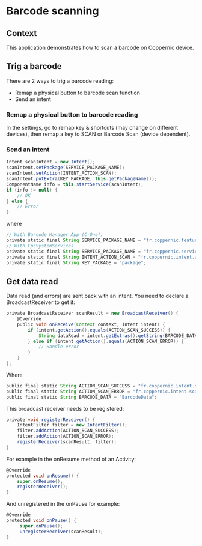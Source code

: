 Barcode scanning
===============
Context 
-----------
This application demonstrates how to scan a barcode on Coppernic device.

Trig a barcode
-------------------

There are 2 ways to trig a barcode reading:
- Remap a physical button to barcode scan function
- Send an intent

### Remap a physical button to barcode reading

In the settings, go to remap key & shortcuts (may change on different devices), then remap a key to SCAN or Barcode Scan (device dependent).

### Send an intent

```groovy
Intent scanIntent = new Intent();
scanIntent.setPackage(SERVICE_PACKAGE_NAME);
scanIntent.setAction(INTENT_ACTION_SCAN);
scanIntent.putExtra(KEY_PACKAGE, this.getPackageName());
ComponentName info = this.startService(scanIntent);
if (info != null) {
    // OK
} else {
    // Error
}
```

where

```groovy
// With Barcode Manager App (C-One²)
private static final String SERVICE_PACKAGE_NAME = "fr.coppernic.features.barcode.conen"; //conen for C-One², cfive for C-five, ...
// With CpcSystemServices
private static final String SERVICE_PACKAGE_NAME = "fr.coppernic.service.cfive"; //cfive for C-five, ceight for C-eight, cone for C-One
private static final String INTENT_ACTION_SCAN = "fr.coppernic.intent.action.SCAN";
private static final String KEY_PACKAGE = "package";
```

Get data read
------------------
Data read (and errors) are sent back with an intent. You need to declare a BroadcastReceiver to get it:

```groovy
private BroadcastReceiver scanResult = new BroadcastReceiver() {
    @Override
    public void onReceive(Context context, Intent intent) {
        if (intent.getAction().equals(ACTION_SCAN_SUCCESS)) {
            String dataRead = intent.getExtras().getString(BARCODE_DATA);
        } else if (intent.getAction().equals(ACTION_SCAN_ERROR)) {
            // Handle error
        }
    }
};
```

Where

```groovy
public final static String ACTION_SCAN_SUCCESS = "fr.coppernic.intent.scansuccess";
public final static String ACTION_SCAN_ERROR = "fr.coppernic.intent.scanfailed";
public final static String BARCODE_DATA = "BarcodeData";
```

This broadcast receiver needs to be registered:

```groovy
private void registerReceiver() {
    IntentFilter filter = new IntentFilter();
    filter.addAction(ACTION_SCAN_SUCCESS);
    filter.addAction(ACTION_SCAN_ERROR);
    registerReceiver(scanResult, filter);
}
```
For example in the onResume method of an Activity:

```groovy
@Override
protected void onResume() {
    super.onResume();
    registerReceiver();
}
```

And unregistered in the onPause for example:

```groovy
@Override
protected void onPause() {
     super.onPause();
     unregisterReceiver(scanResult);
}
```


